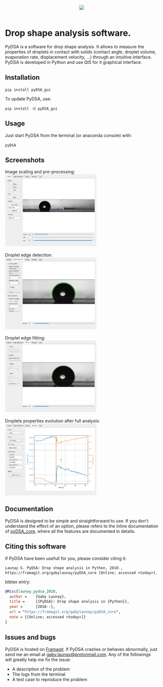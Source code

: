 <div align="center">
  <img width=500px" src="https://framagit.org/gabylaunay/pyDSA_core/raw/master/branding/pyDSA_logo_text.svg"><br><br>
</div>


# Drop shape analysis software.


PyDSA is a software for drop shape analysis.
It allows to measure the properties of droplets in contact with solids (contact angle, droplet volume, evaporation rate, displacement velocity, ...) through an intuitive interface.
PyDSA is developed in Python and use Qt5 for it graphical interface.

## Installation<a name="installation"></a>

``pip install pyDSA_gui``

To update PyDSA, use:

``pip install -U pyDSA_gui``

## Usage

Just start PyDSA from the terminal (or anaconda console) with:

``pyDSA``

## Screenshots
<div>
Image scaling and pre-processing:<br>
<a href="doc/screenshot1.png">
<img src="doc/screenshot1.png" alt="Import" width="300"/>
</a>
</div>
<div>
<br>
Droplet edge detection:<br>
<a href="doc/screenshot2.png">
<img src="doc/screenshot2.png" alt="Import" width="300"/>
</a>
</div>
<div>
<br>
Droplet edge fitting:<br>
<a href="doc/screenshot3.png">
<img src="doc/screenshot3.png" alt="Import" width="300"/>
</a>
</div>
<div>
<br>
Droplets properties evolution after full analysis:<br>
<a href="doc/screenshot4.png">
<img src="doc/screenshot4.png" alt="Import" width="300"/>
</a>
</div>

## Documentation

PyDSA is designed to be simple and straightforward to use.
If you don't understand the effect of an option,
please refers to the inline documentation of [pyDSA_core](https://framagit.org/gabylaunay/pyDSA_core),
where all the features are documented in details.

## Citing this software

If PyDSA have been usefull for you, please consider citing it:
```
Launay G. PyDSA: Drop shape analysis in Python, 2018-, https://framagit.org/gabylaunay/pyDSA_core [Online; accessed <today>].
```

bibtex entry:
``` bibtex
@Misc{launay_pydsa_2018,
  author =    {Gaby Launay},
  title =     {{PyDSA}: Drop shape analysis in {Python}},
  year =      {2018--},
  url = "https://framagit.org/gabylaunay/pyDSA_core",
  note = {[Online; accessed <today>]}
}

```

## Issues and bugs

PyDSA is hosted on [Framagit](https://framagit.org/gabylaunay/pyDSA_gui).
If PyDSA crashes or behaves abnormally, just send me an email at [gaby.launay@protonmail.com](mailto:gaby.launay@protonmail.com).
Any of the followings will greatly help me fix the issue:

- A description of the problem
- The logs from the terminal
- A test case to reproduce the problem
